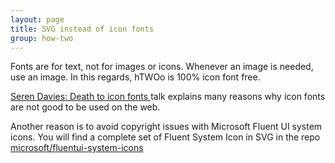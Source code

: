 ```yaml
---
layout: page
title: SVG instead of icon fonts
group: how-two
---
```


Fonts are for text, not for images or icons. Whenever an image is needed, use an image. In this regards, hTWOo is 100% icon font free.

[Seren Davies: Death to icon fonts ](https://www.youtube.com/watch?v=9xXBYcWgCHA) talk explains many reasons why icon fonts are not good to be used on the web.

Another reason is to avoid copyright issues with Microsoft Fluent UI system icons. You will find a complete set of Fluent System Icon in SVG in the repo [microsoft/fluentui-system-icons](https://github.com/microsoft/fluentui-system-icons)

